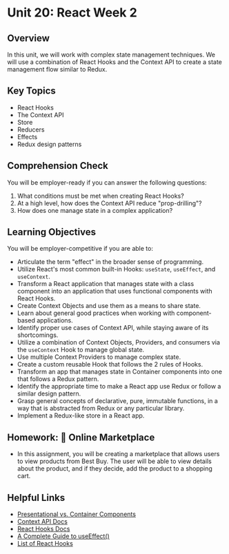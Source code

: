 # Unit 20: React Week 2

## Overview
In this unit, we will work with complex state management techniques. We will use a combination of React Hooks and the Context API to create a state management flow similar to Redux.

## Key Topics
* React Hooks
* The Context API
* Store
* Reducers
* Effects
* Redux design patterns 

## Comprehension Check
You will be employer-ready if you can answer the following questions:
1. What conditions must be met when creating React Hooks?
2. At a high level, how does the Context API reduce "prop-drilling"?
3. How does one manage state in a complex application?

## Learning Objectives
You will be employer-competitive if you are able to:
* Articulate the term "effect" in the broader sense of programming.
* Utilize React's most common built-in Hooks: `useState`, `useEffect`, and `useContext`.
* Transform a React application that manages state with a class component into an application that uses functional components with React Hooks.
* Create Context Objects and use them as a means to share state.
* Learn about general good practices when working with component-based applications.
* Identify proper use cases of Context API, while staying aware of its shortcomings.
* Utilize a combination of Context Objects, Providers, and consumers via the `useContext` Hook to manage global state.
* Use multiple Context Providers to manage complex state.
* Create a custom reusable Hook that follows the 2 rules of Hooks.
* Transform an app that manages state in Container components into one that follows a Redux pattern.
* Identify the appropriate time to make a React app use Redux or follow a similar design pattern.
* Grasp general concepts of declarative, pure, immutable functions, in a way that is abstracted from Redux or any particular library.
* Implement a Redux-like store in a React app.

## Homework: 🏬 Online Marketplace
* In this assignment, you will be creating a marketplace that allows users to view products from Best Buy. The user will be able to view details about the product, and if they decide, add the product to a shopping cart.

## Helpful Links
* [Presentational vs. Container Components](https://medium.com/@dan_abramov/smart-and-dumb-components-7ca2f9a7c7d0)
* [Context API Docs](https://reactjs.org/docs/context.html)
* [React Hooks Docs](https://reactjs.org/docs/hooks-intro.html)
* [A Complete Guide to useEffect()](https://overreacted.io/a-complete-guide-to-useeffect/)
* [List of React Hooks](https://nikgraf.github.io/react-hooks/)